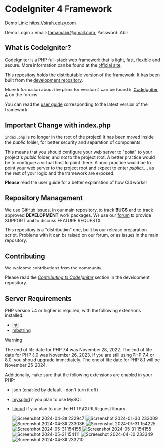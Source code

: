 # CodeIgniter 4 Framework
Demo Link: https://sirah.epizy.com

Demo Login > email: tamamabir@gmail.com, Password: Abir

## What is CodeIgniter?

CodeIgniter is a PHP full-stack web framework that is light, fast, flexible and secure.
More information can be found at the [official site](https://codeigniter.com).

This repository holds the distributable version of the framework.
It has been built from the
[development repository](https://github.com/codeigniter4/CodeIgniter4).

More information about the plans for version 4 can be found in [CodeIgniter 4](https://forum.codeigniter.com/forumdisplay.php?fid=28) on the forums.

You can read the [user guide](https://codeigniter.com/user_guide/)
corresponding to the latest version of the framework.

## Important Change with index.php

`index.php` is no longer in the root of the project! It has been moved inside the *public* folder,
for better security and separation of components.

This means that you should configure your web server to "point" to your project's *public* folder, and
not to the project root. A better practice would be to configure a virtual host to point there. A poor practice would be to point your web server to the project root and expect to enter *public/...*, as the rest of your logic and the
framework are exposed.

**Please** read the user guide for a better explanation of how CI4 works!

## Repository Management

We use GitHub issues, in our main repository, to track **BUGS** and to track approved **DEVELOPMENT** work packages.
We use our [forum](http://forum.codeigniter.com) to provide SUPPORT and to discuss
FEATURE REQUESTS.

This repository is a "distribution" one, built by our release preparation script.
Problems with it can be raised on our forum, or as issues in the main repository.

## Contributing

We welcome contributions from the community.

Please read the [*Contributing to CodeIgniter*](https://github.com/codeigniter4/CodeIgniter4/blob/develop/CONTRIBUTING.md) section in the development repository.

## Server Requirements

PHP version 7.4 or higher is required, with the following extensions installed:

- [intl](http://php.net/manual/en/intl.requirements.php)
- [mbstring](http://php.net/manual/en/mbstring.installation.php)

> [!WARNING]
> The end of life date for PHP 7.4 was November 28, 2022.
> The end of life date for PHP 8.0 was November 26, 2023.
> If you are still using PHP 7.4 or 8.0, you should upgrade immediately.
> The end of life date for PHP 8.1 will be November 25, 2024.

Additionally, make sure that the following extensions are enabled in your PHP:

- json (enabled by default - don't turn it off)
- [mysqlnd](http://php.net/manual/en/mysqlnd.install.php) if you plan to use MySQL
- [libcurl](http://php.net/manual/en/curl.requirements.php) if you plan to use the HTTP\CURLRequest library

  ![Screenshot 2024-04-30 232947](https://github.com/abirhasan1299/CodeIgniter-4-Project/assets/71751671/3540c6cd-4eb7-4190-a452-7593210ed3be)
  ![Screenshot 2024-04-30 233009](https://github.com/abirhasan1299/CodeIgniter-4-Project/assets/71751671/9c79d7ad-6286-4d71-8422-381a6b9f7aba)
  ![Screenshot 2024-04-30 233036](https://github.com/abirhasan1299/CodeIgniter-4-Project/assets/71751671/51f43dac-56f0-493c-a0b0-5142bc46990a)
  ![Screenshot 2024-05-31 154225](https://github.com/abirhasan1299/CodeIgniter-4-Project/assets/71751671/77a67b1e-473c-4021-a2a9-7c7f568b1523)
![Screenshot 2024-05-31 154155](https://github.com/abirhasan1299/CodeIgniter-4-Project/assets/71751671/915cdff1-f8aa-457f-81a7-b7a3c21cec01)
![Screenshot 2024-05-31 154155](https://github.com/abirhasan1299/CodeIgniter-4-Project/assets/71751671/5fff2814-9fee-4af5-af96-a357ba540b90)
![Screenshot 2024-05-31 154111](https://github.com/abirhasan1299/CodeIgniter-4-Project/assets/71751671/c0e5e607-6f96-4c26-ae95-0b2074994b26)
![Screenshot 2024-04-30 233349](https://github.com/abirhasan1299/CodeIgniter-4-Project/assets/71751671/cc767d71-f2e2-4724-ae85-845a3a75fc0a)
![Screenshot 2024-04-30 233210](https://github.com/abirhasan1299/CodeIgniter-4-Project/assets/71751671/f51e7565-e094-47cb-b9f0-d90e05e9d380)




